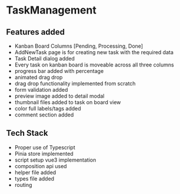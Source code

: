 # TaskManagement

## Features added
- Kanban Board Columns [Pending, Processing, Done]
- AddNewTask page is for creating new task with the required data
- Task Detail dialog added
- Every task on kanban board is moveable across all three columns
- progress bar added with percentage
- animated drag drop
- drag drop functionality implemented from scratch
- form validation added
- preview image added to detail modal
- thumbnail files added to task on board view
- color full labels/tags added 
- comment section added

## Tech Stack
- Proper use of Typescript 
- Pinia store implemented
- script setup vue3 implementation
- composition api used
- helper file added
- types file added
- routing
